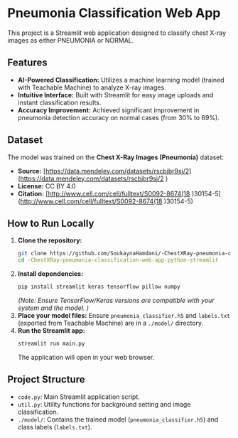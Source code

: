  
 # Pneumonia Classification Web App

This project is a Streamlit web application designed to classify chest X-ray images as either PNEUMONIA or NORMAL.

## Features

*   **AI-Powered Classification:** Utilizes a machine learning model (trained with Teachable Machine) to analyze X-ray images.
*   **Intuitive Interface:** Built with Streamlit for easy image uploads and instant classification results.
*   **Accuracy Improvement:** Achieved significant improvement in pneumonia detection accuracy on normal cases (from 30% to 69%).

## Dataset

The model was trained on the **Chest X-Ray Images (Pneumonia)** dataset:
*   **Source:** [https://data.mendeley.com/datasets/rscbjbr9sj/2](https://data.mendeley.com/datasets/rscbjbr9sj/2 )
*   **License:** CC BY 4.0
*   **Citation:** [http://www.cell.com/cell/fulltext/S0092-8674(18 )30154-5](http://www.cell.com/cell/fulltext/S0092-8674(18 )30154-5)

## How to Run Locally

1.  **Clone the repository:**
    ```bash
    git clone https://github.com/SoukaynaHamdani/-ChestXRay-pneumonia-classification-web-app-python-streamlit.git
    cd -ChestXRay-pneumonia-classification-web-app-python-streamlit
    ```
2.  **Install dependencies:**
    ```bash
    pip install streamlit keras tensorflow pillow numpy
    ```
    *(Note: Ensure TensorFlow/Keras versions are compatible with your system and the model. )*
3.  **Place your model files:** Ensure `pneumonia_classifier.h5` and `labels.txt` (exported from Teachable Machine) are in a `./model/` directory.
4.  **Run the Streamlit app:**
    ```bash
    streamlit run main.py
    ```
    The application will open in your web browser.

## Project Structure

*   `code.py`: Main Streamlit application script.
*   `util.py`: Utility functions for background setting and image classification.
*   `./model/`: Contains the trained model (`pneumonia_classifier.h5`) and class labels (`labels.txt`).
 

